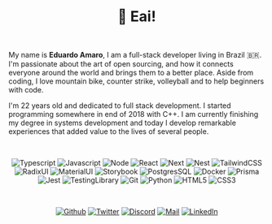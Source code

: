 <h1 align="center">👋 Eai!<img alt="" title="Views" align="right" src="https://komarev.com/ghpvc/?username=eduardo-amaro-maciel&label=&style=flat-square&color=blueviolet" /></h1>

<br />

My name is <b>Eduardo Amaro</b>, I am a full-stack developer living in Brazil 🇧🇷.
I'm passionate about the art of open sourcing, and how it connects everyone around the
world and brings them to a better place. Aside from coding, I love mountain bike, counter
strike, volleyball and to help beginners with code.

I'm 22 years old and dedicated to full stack development. I started programming somewhere in
end of 2018 with C++. I am currently finishing my degree in systems development and today I develop remarkable experiences that added value
to the lives of several people.

<br />

<div align="center">

![Typescript](https://img.shields.io/badge/Typescript-black?style=flat-square&logo=typescript)
![Javascript](https://img.shields.io/badge/Javascript-black?style=flat-square&logo=javascript)
![Node](https://img.shields.io/badge/Node-black?style=flat-square&logo=node.js)
![React](https://img.shields.io/badge/React-black?style=flat-square&logo=react)
![Next](https://img.shields.io/badge/Next-black?style=flat-square&logo=next.js)
![Nest](https://img.shields.io/badge/Nest-black?style=flat-square&logo=nestjs&logoColor=E0234E)
![TailwindCSS](https://img.shields.io/badge/Tailwind%20CSS-black?style=flat-square&logo=tailwind-css)
![RadixUI](https://img.shields.io/badge/Radix%20UI-black?style=flat-square&logo=radix-ui)
![MaterialUI](https://img.shields.io/badge/Material%20UI-black?style=flat-square&logo=MUI)
![Storybook](https://img.shields.io/badge/Storybook-black?style=flat-square&logo=storybook)
![PostgresSQL](https://img.shields.io/badge/PostgresSQL-black?style=flat-square&logo=postgresql)
![Docker](https://img.shields.io/badge/Docker-black?style=flat-square&logo=docker)
![Prisma](https://img.shields.io/badge/Prisma-black?style=flat-square&logo=prisma)
![Jest](https://img.shields.io/badge/Jest-black?style=flat-square&logo=jest&logoColor=red)
![TestingLibrary](https://img.shields.io/badge/Testing%20Library-black?style=flat-square&logo=testing-library)
![Git](https://img.shields.io/badge/Git-black?style=flat-square&logo=git)
![Python](https://img.shields.io/badge/Python-black?style=flat-square&logo=python)
![HTML5](https://img.shields.io/badge/HTML5-black?style=flat-square&logo=html5)
![CSS3](https://img.shields.io/badge/CSS3-black?style=flat-square&logo=css3&logoColor=1572B6)

</div>
<br />

<div align="center">

[![Github](https://img.shields.io/badge/Github-black?style=flat-square&logo=github)](https://github.com/eduardo-amaro-maciel)
[![Twitter](https://img.shields.io/badge/Twitter-black?style=flat-square&logo=twitter)](https://twitter.com/Edu_04x)
[![Discord](https://img.shields.io/badge/Discord-black?style=flat-square&logo=discord)](https://discordapp.com/users/1126226601181462669)
[![Mail](https://img.shields.io/badge/Mail-black?style=flat-square&logo=gmail)](mailto://edu.amr@hotmail.com)
[![LinkedIn](https://img.shields.io/badge/LinkedIn-black?style=flat-square&logo=linkedIn&logoColor=0073B1)](https://linkedin.com/in/edu-amr)

</div>
